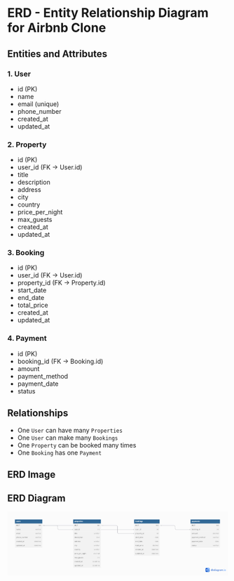 # ERD - Entity Relationship Diagram for Airbnb Clone

## Entities and Attributes

### 1. User
- id (PK)
- name
- email (unique)
- phone_number
- created_at
- updated_at

### 2. Property
- id (PK)
- user_id (FK → User.id)
- title
- description
- address
- city
- country
- price_per_night
- max_guests
- created_at
- updated_at

### 3. Booking
- id (PK)
- user_id (FK → User.id)
- property_id (FK → Property.id)
- start_date
- end_date
- total_price
- created_at
- updated_at

### 4. Payment
- id (PK)
- booking_id (FK → Booking.id)
- amount
- payment_method
- payment_date
- status

## Relationships

- One `User` can have many `Properties`
- One `User` can make many `Bookings`
- One `Property` can be booked many times
- One `Booking` has one `Payment`

## ERD Image

## ERD Diagram

![ERD](./erd.png)


